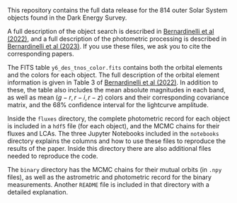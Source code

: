 This repository contains the full data release for the 814 outer Solar System objects found in the Dark Energy Survey.

A full description of the object search is described in [Bernardinelli et al (2022)](https://ui.adsabs.harvard.edu/abs/2022ApJS..258...41B/abstract), and a full description of the photometric processing is described in [Bernardinelli et al (2023)](https://ui.adsabs.harvard.edu/abs/2023arXiv230403017B/abstract). If you use these files, we ask you to cite the corresponding papers.

The FITS table `y6_des_tnos_color.fits` contains both the orbital elements and the colors for each object. The full description of the orbital element information is given in Table 3 of [Bernardinelli et al (2022)](https://ui.adsabs.harvard.edu/abs/2022ApJS..258...41B/abstract). In addition to these, the table also includes the mean absolute magnitudes in each band, as well as mean $(g-r,r-i,r-z)$ colors and their corresponding covariance matrix, and the 68% confidence interval for the lightcurve amplitude.

Inside the `fluxes` directory, the complete photometric record for each object is included in a `hdf5` file (for each object), and the MCMC chains for their fluxes and LCAs. The three Jupyter Notebooks included in the `notebooks` directory explains the columns and how to use these files to reproduce the results of the paper. Inside this directory there are also additional files needed to reproduce the code.

The `binary` directory has the MCMC chains for their mutual orbits (in `.npy` files), as well as the astrometric and photometric record for the binary measurements. Another `README` file is included in that directory with a detailed explanation.
